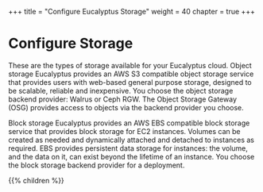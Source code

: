 +++
title = "Configure Eucalyptus Storage"
weight = 40
chapter = true
+++


# Configure Storage
These are the types of storage available for your Eucalyptus cloud. Object storage Eucalyptus provides an AWS S3 compatible object storage service that provides users with web-based general purpose storage, designed to be scalable, reliable and inexpensive. You choose the object storage backend provider: Walrus or Ceph RGW. The Object Storage Gateway (OSG) provides access to objects via the backend provider you choose. 

Block storage Eucalyptus provides an AWS EBS compatible block storage service that provides block storage for EC2 instances. Volumes can be created as needed and dynamically attached and detached to instances as required. EBS provides persistent data storage for instances: the volume, and the data on it, can exist beyond the lifetime of an instance. You choose the block storage backend provider for a deployment.


{{% children %}}
